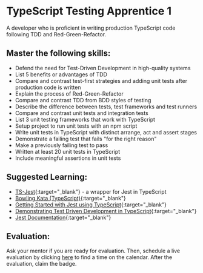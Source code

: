 # TypeScript Testing Apprentice 1

A developer who is proficient in writing production TypeScript code following TDD and Red-Green-Refactor.

## Master the following skills:

* Defend the need for Test-Driven Development in high-quality systems
* List 5 benefits or advantages of TDD
* Compare and contrast test-first strategies and adding unit tests after production code is written
* Explain the process of Red-Green-Refactor
* Compare and contrast TDD from BDD styles of testing
* Describe the difference between tests, test frameworks and test runners
* Compare and contrast unit tests and integration tests
* List 3 unit testing frameworks that work with TypeScript
* Setup project to run unit tests with an npm script
* Write unit tests in TypeScript with distinct arrange, act and assert stages
* Demonstrate a failing test that fails "for the right reason"
* Make a previously failing test to pass
* Written at least 20 unit tests in TypeScript
* Include meaningful assertions in unit tests

## Suggested Learning:

* [TS-Jest](https://kulshekhar.github.io/ts-jest/){:target="_blank"} - a wrapper for Jest in TypeScript
* [Bowling Kata (TypeScript)](https://www.youtube.com/watch?v=VKsvx0oidks&list=PL9YY6NVvPc5UwmZsuuSRUGh7ydiJ7ix4-&index=4&t=32s){:target="_blank"}
* [Getting Started with Jest using TypeScript](https://egghead.io/lessons/typescript-getting-started-with-jest-using-typescript){:target="_blank"}
* [Demonstrating Test Driven Development in TypeScript](https://www.youtube.com/watch?v=_rLi95Q6hEI){:target="_blank"}
* [Jest Documentation](https://jestjs.io/docs/en/getting-started#using-typescript){:target="_blank"}

## Evaluation:

Ask your mentor if you are ready for evaluation. Then, schedule a live evaluation by clicking [here](http://evals.codex.academy) to find a time on the calendar. After the evaluation, claim the badge.